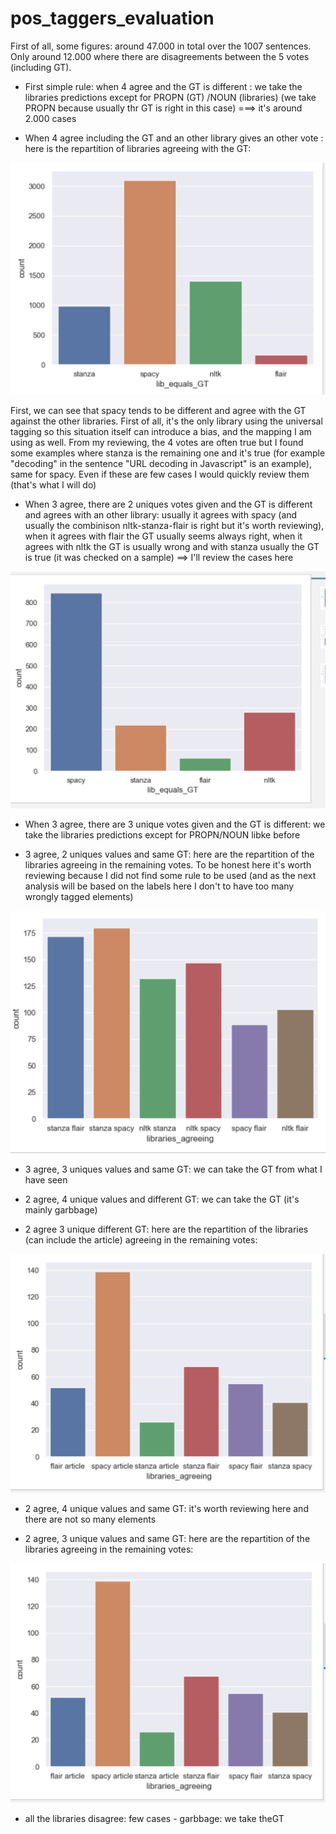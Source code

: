 # pos_taggers_evaluation

First of all, some figures: around 47.000 in total over the 1007 sentences. Only around 12.000 where there are disagreements between the 5 votes (including GT).

- First simple rule: when 4 agree and the GT is different : we take the libraries predictions except for PROPN (GT) /NOUN (libraries) (we take PROPN 
because usually thr GT is right in this case)
===> it's around 2.000 cases

- When 4 agree including the GT and an other library gives an other vote : here is the repartition of libraries agreeing with the GT:

![alt text](source/utils/chart_4_agree.png)

First, we can see that spacy tends to be different and agree with the GT against the other libraries. First of all, it's the only library using
the universal tagging so this situation itself can introduce a bias, and the mapping I am using as well.
From my reviewing, the 4 votes are often true but I found some examples where stanza is the remaining one and it's true (for example 
"decoding" in the sentence "URL decoding in Javascript" is an example), same for spacy. Even if these are few cases I would quickly review 
them (that's what I will do)

- When 3 agree, there are 2 uniques votes given and the GT is different and agrees with an other library: usually it agrees with spacy (and usually the combinison 
nltk-stanza-flair is right but it's worth reviewing), when it agrees with flair the GT usually seems always right, when it agrees with nltk the GT is usually wrong 
and with stanza usually the GT is true (it was checked on a sample)
==> I'll review the cases here

![alt text](source/utils/chart_3_agree1.png)

- When 3 agree, there are 3 unique votes given and the GT is different: we take the libraries predictions except for PROPN/NOUN libke before

- 3 agree, 2 uniques values and same GT: here are the repartition of the libraries agreeing in the remaining votes.
 To be honest here it's worth reviewing because I did not find some rule to be used (and as the next analysis will be based on the labels here
 I don't to have too many wrongly tagged elements)

![alt text](source/utils/chart_3_agree2.png)

- 3 agree, 3 uniques values and same GT: we can take the GT from what I have seen

- 2 agree, 4 unique values and different GT: we can take the GT (it's mainly garbbage) 

- 2 agree 3 unique different GT: here are the repartition of the libraries (can include the article) agreeing in the remaining votes:

![alt text](source/utils/2_agree_3_unique_different_GT.png)

- 2 agree, 4 unique values and same GT: it's worth reviewing here and there are not so many elements

- 2 agree, 3 unique values and same GT: here are the repartition of the libraries agreeing in the remaining votes:

![alt text](source/utils/2_agree_3_unique_different_GT.png)

- all the libraries disagree: few cases - garbbage:  we take theGT
